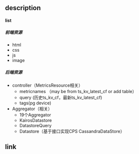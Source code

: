 ## description

#### list

##### 前端资源
- html
- css
- js
- image
##### 后端资源
- controller（MetricsResource相关）
  - metricnames （may be from ts_kv_latest_cf or add table）
  - query (历史ts_kv_cf，最新ts_kv_latest_cf)
  - tags(pg device)
- Aggregator（相关）
  - 19个Aggregator
  - KairosDatastore
  - DatastoreQuery
  - Datastore（基于接口实现CPS CassandraDataStore）
  

## link

  
